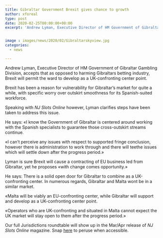 ```yaml
---
title: Gibraltar Government Brexit gives chance to growth
author: xforeal 
type: post
date: 2020-02-25T00:00:00+00:00
excerpt: 'Andrew Lyman, Executive Director of HM Government of Gibraltar Gambling Division, accepts that as opposed to harming Gibraltars betting industry, Brexit will permit the ward to develop as a UK-confronting hub '


image : images/news/2020/02/Gibraltarskyview.jpg
categories:
  - news

---
```

Andrew Lyman, Executive Director of HM Government of Gibraltar Gambling Division, accepts that as opposed to harming Gibraltars betting industry, Brexit will permit the ward to develop as a UK-confronting center point. 

Brexit has been a reason for vulnerability for Gibraltar&#8217;s market for quite a while, with specific worry over outskirt smoothness for its Spanish-suited workforce. 

Speaking with _NJ Slots Online_ however, Lyman clarifies steps have been taken to address this issue. 

He says: &#171;I know the Government of Gibraltar is centered around working with the Spanish specialists to guarantee those cross-outskirt streams continue. 

&#171;I can&#8217;t perceive any issues with respect to supported fringe conclusion, however there is administration to work through and there will teethe issues which will settle down after the progress period.&#187; 

Lyman is sure Brexit will cause a contracting of EU business led from Gibraltar, yet he proposes &#171;with change comes opportunity.&#187; 

He says: There is a solid open door for Gibraltar to combine as a UK-confronting center. In numerous regards, Gibraltar and Malta wont be in a similar market. 

&#171;Malta will be viably an EU-confronting center, while Gibraltar will support and develop as a UK-confronting center point. 

&#171;Operators who are UK-confronting and situated in Malta cannot expect the UK market will stay open to them after the progress period.&#187; 

Our full Jurisdictions roundtable will show up in the Mar/Apr release of _NJ Slots Online_ magazine. Snap [here][1] to peruse when accessible.

 [1]: #